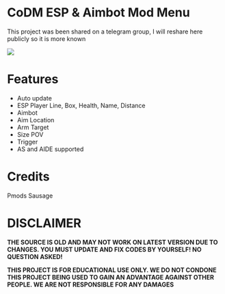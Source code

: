 # CoDM ESP & Aimbot Mod Menu
This project was been shared on a telegram group, I will reshare here publicly so it is more known

![](https://i.imgur.com/EpttQ8B.png)

# Features
- Auto update
- ESP Player Line, Box, Health, Name, Distance
- Aimbot
- Aim Location
- Arm Target
- Size POV
- Trigger
- AS and AIDE supported

# Credits
Pmods Sausage

# DISCLAIMER
**THE SOURCE IS OLD AND MAY NOT WORK ON LATEST VERSION DUE TO CHANGES. YOU MUST UPDATE AND FIX CODES BY YOURSELF! NO QUESTION ASKED!**

**THIS PROJECT IS FOR EDUCATIONAL USE ONLY. WE DO NOT CONDONE THIS PROJECT BEING USED TO GAIN AN ADVANTAGE AGAINST OTHER PEOPLE. WE ARE NOT RESPONSIBLE FOR ANY DAMAGES**
